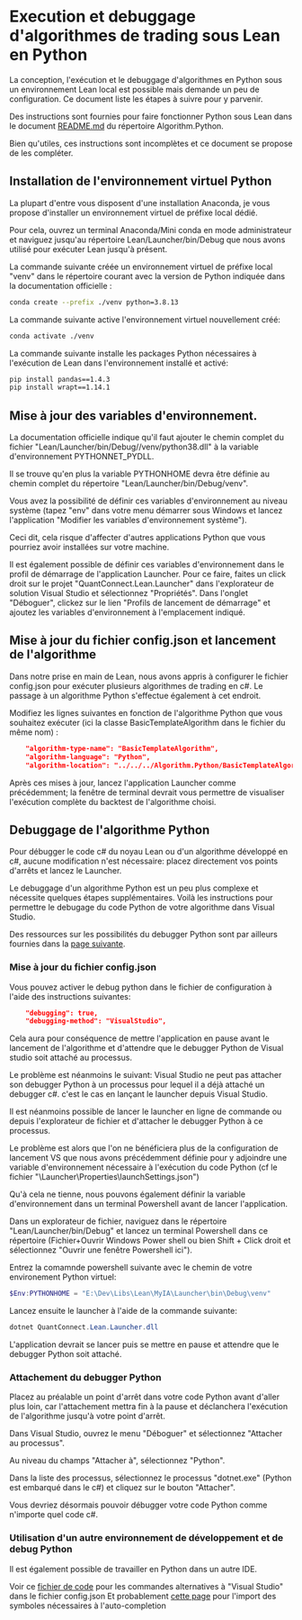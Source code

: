 # Execution et debuggage d'algorithmes de trading sous Lean en Python

La conception, l'exécution et le debuggage d'algorithmes en Python sous un environnement Lean local est possible mais demande un peu de configuration.
Ce document liste les étapes à suivre pour y parvenir.

Des instructions sont fournies pour faire fonctionner Python sous Lean dans le document [README.md](../Algorithm.Python/Readme.md) du répertoire Algorithm.Python.

Bien qu'utiles, ces instructions sont incomplètes et ce document se propose de les compléter.

## Installation de l'environnement virtuel Python

La plupart d'entre vous disposent d'une installation Anaconda, je vous propose d'installer un environnement virtuel de préfixe local dédié.

Pour cela, ouvrez un terminal Anaconda/Mini conda en mode administrateur et naviguez jusqu'au répertoire Lean/Launcher/bin/Debug que nous avons utilisé pour exécuter Lean jusqu'à présent.

La commande suivante créée un environnement virtuel de préfixe local "venv" dans le répertoire courant avec la version de Python indiquée dans la documentation officielle :

```bash
conda create --prefix ./venv python=3.8.13
```

La commande suivante active l'environnement virtuel nouvellement créé:

```bash
conda activate ./venv
```

La commande suivante installe les packages Python nécessaires à l'exécution de Lean dans l'environnement installé et activé:

```bash
pip install pandas==1.4.3
pip install wrapt==1.14.1
```

## Mise à jour des variables d'environnement.

La documentation officielle indique qu'il faut ajouter le chemin complet du fichier "Lean/Launcher/bin/Debug//venv/python38.dll" à la variable d'environnement PYTHONNET_PYDLL.

Il se trouve qu'en plus la variable PYTHONHOME devra être définie au chemin complet du répertoire "Lean/Launcher/bin/Debug/venv".

Vous avez la possibilité de définir ces variables d'environnement au niveau système (tapez "env" dans votre menu démarrer sous Windows et lancez l'application "Modifier les variables d'environnement système").

Ceci dit, cela risque d'affecter d'autres applications Python que vous pourriez avoir installées sur votre machine. 

Il est également possible de définir ces variables d'environnement dans le profil de démarrage de l'application Launcher. Pour ce faire, faites un click droit sur le projet "QuantConnect.Lean.Launcher" dans l'explorateur de solution Visual Studio et sélectionnez "Propriétés". Dans l'onglet "Déboguer", clickez sur le lien "Profils de lancement de démarrage" et ajoutez les variables d'environnement à l'emplacement indiqué.


## Mise à jour du fichier config.json et lancement de l'algorithme

Dans notre prise en main de Lean, nous avons appris à configurer le fichier config.json pour exécuter plusieurs algorithmes de trading en c#.
Le passage à un algorithme Python s'effectue également à cet endroit.

Modifiez les lignes suivantes en fonction de l'algorithme Python que vous souhaitez exécuter (ici la classe BasicTemplateAlgorithm dans le fichier du même nom) :

```json
    "algorithm-type-name": "BasicTemplateAlgorithm",
    "algorithm-language": "Python",
    "algorithm-location": "../../../Algorithm.Python/BasicTemplateAlgorithm.py",
```

Après ces mises à jour, lancez l'application Launcher comme précédemment; la fenêtre de terminal devrait vous permettre de visualiser l'exécution complète du backtest de l'algorithme choisi.

## Debuggage de l'algorithme Python

Pour débugger le code c# du noyau Lean ou d'un algorithme développé en c#, aucune modification n'est nécessaire: placez directement vos points d'arrêts et lancez le Launcher.

Le debuggage d'un algorithme Python est un peu plus complexe et nécessite quelques étapes supplémentaires.
Voilà les instructions pour permettre le debugage du code Python de votre algorithme dans Visual Studio.

Des ressources sur les possibilités du debugger Python sont par ailleurs fournies dans la [page suivante](https://learn.microsoft.com/en-us/visualstudio/python/debugging-python-in-visual-studio?view=vs-2022).

### Mise à jour du fichier config.json

Vous pouvez activer le debug python dans le fichier de configuration à l'aide des instructions suivantes:
    
```json
    "debugging": true,
    "debugging-method": "VisualStudio",
```

Cela aura pour conséquence de mettre l'application en pause avant le lancement de l'algorithme et d'attendre que le debugger Python de Visual studio soit attaché au processus.

Le problème est néanmoins le suivant: Visual Studio ne peut pas attacher son debugger Python à un processus pour lequel il a déjà attaché un debugger c#. c'est le cas en lançant le launcher depuis Visual Studio.

Il est néanmoins possible de lancer le launcher en ligne de commande ou depuis l'explorateur de fichier et d'attacher le debugger Python à ce processus.

Le problème est alors que l'on ne bénéficiera plus de la configuration de lancement VS que nous avons précédemment définie pour y adjoindre une variable d'environnement nécessaire à l'exécution du code Python (cf le fichier "\Launcher\Properties\launchSettings.json")

Qu'à cela ne tienne, nous pouvons également définir la variable d'environnement dans un terminal Powershell avant de lancer l'application.

Dans un explorateur de fichier, naviguez dans le répertoire "Lean/Launcher/bin/Debug" et lancez un terminal Powershell dans ce répertoire (Fichier+Ouvrir Windows Power shell ou bien  Shift + Click droit et sélectionnez "Ouvrir une fenêtre Powershell ici").

Entrez la comamnde powershell suivante avec le chemin de votre environement Python virtuel:

```powershell
$Env:PYTHONHOME = "E:\Dev\Libs\Lean\MyIA\Launcher\bin\Debug\venv"
```

Lancez ensuite le launcher à l'aide de la commande suivante:

```powershell
dotnet QuantConnect.Lean.Launcher.dll
```

L'application devrait se lancer puis se mettre en pause et attendre que le debugger Python soit attaché.

### Attachement du debugger Python

Placez au préalable un point d'arrêt dans votre code Python avant d'aller plus loin, car l'attachement mettra fin à la pause et déclanchera l'exécution de l'algorithme jusqu'à votre point d'arrêt.

Dans Visual Studio, ouvrez le menu "Déboguer" et sélectionnez "Attacher au processus".

Au niveau du champs "Attacher à", sélectionnez "Python".

Dans la liste des processus, sélectionnez le processus "dotnet.exe" (Python est embarqué dans le c#) et cliquez sur le bouton "Attacher".

Vous devriez désormais pouvoir débugger votre code Python comme n'importe quel code c#.

### Utilisation d'un autre environnement de développement et de debug Python

Il est également possible de travailler en Python dans un autre IDE.

Voir ce [fichier de code](../AlgorithmFactory/DebuggerHelper.cs) pour les commandes alternatives à "Visual Studio" dans le fichier config.json
Et probablement [cette page]([url](https://www.quantconnect.com/docs/v2/lean-cli/projects/autocomplete#07-Imports)https://www.quantconnect.com/docs/v2/lean-cli/projects/autocomplete#07-Imports) pour l'import des symboles nécessaires à l'auto-completion

